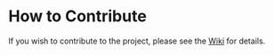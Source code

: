 # How to Contribute

If you wish to contribute to the project, please see the [Wiki](https://github.com/Muttley/foundryvtt-dreams-and-machines/wiki) for details.
